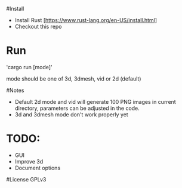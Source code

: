 #Install
* Install Rust [https://www.rust-lang.org/en-US/install.html]
* Checkout this repo

# Run
'cargo run [mode]'

mode should be one of 3d, 3dmesh, vid or 2d (default)

#Notes
* Default 2d mode and vid will generate 100 PNG images in current directory, parameters can be adjusted in the code.
* 3d and 3dmesh mode don't work properly yet

# TODO:
- GUI
- Improve 3d
- Document options

#License
GPLv3
